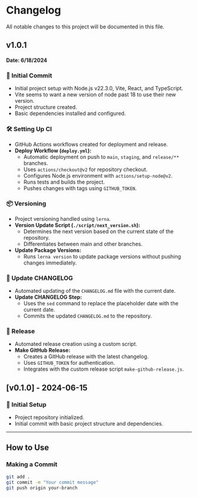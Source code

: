 # Changelog

All notable changes to this project will be documented in this file.

## v1.0.1

#### Date: 6/18/2024

### 🚀 Initial Commit

- Initial project setup with Node.js v22.3.0, Vite, React, and TypeScript.
- Vite seems to want a new version of node past 18 to use their new version.
- Project structure created.
- Basic dependencies installed and configured.

### 🛠️ Setting Up CI

- GitHub Actions workflows created for deployment and release.
- **Deploy Workflow (`deploy.yml`):**
  - Automatic deployment on push to `main`, `staging`, and `release/**` branches.
  - Uses `actions/checkout@v2` for repository checkout.
  - Configures Node.js environment with `actions/setup-node@v2`.
  - Runs tests and builds the project.
  - Pushes changes with tags using `GITHUB_TOKEN`.

### 📦 Versioning

- Project versioning handled using `lerna`.
- **Version Update Script (`./script/next_version.sh`):**
  - Determines the next version based on the current state of the repository.
  - Differentiates between main and other branches.
- **Update Package Versions:**
  - Runs `lerna version` to update package versions without pushing changes immediately.

### 📝 Update CHANGELOG

- Automated updating of the `CHANGELOG.md` file with the current date.
- **Update CHANGELOG Step:**
  - Uses the `sed` command to replace the placeholder date with the current date.
  - Commits the updated `CHANGELOG.md` to the repository.

### 📢 Release

- Automated release creation using a custom script.
- **Make GitHub Release:**
  - Creates a GitHub release with the latest changelog.
  - Uses `GITHUB_TOKEN` for authentication.
  - Integrates with the custom release script `make-github-release.js`.

## [v0.1.0] - 2024-06-15

### 🎉 Initial Setup

- Project repository initialized.
- Initial commit with basic project structure and dependencies.

---

## How to Use

### Making a Commit

```sh
git add .
git commit -m "Your commit message"
git push origin your-branch
```

